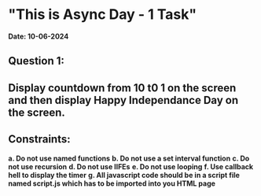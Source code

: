 # "This is Async Day - 1 Task"
**Date: 10-06-2024**

## Question 1:
## Display countdown from 10 t0 1 on the screen and then display Happy Independance Day on the screen.

## Constraints:
**a. Do not use named functions**
**b. Do not use a set interval function**
**c. Do not use recursion**
**d. Do not use IIFEs**
**e. Do not use looping**
**f. Use callback hell to display the timer**
**g. All javascript code should be in a script file named script.js which has to be imported into you HTML page**

